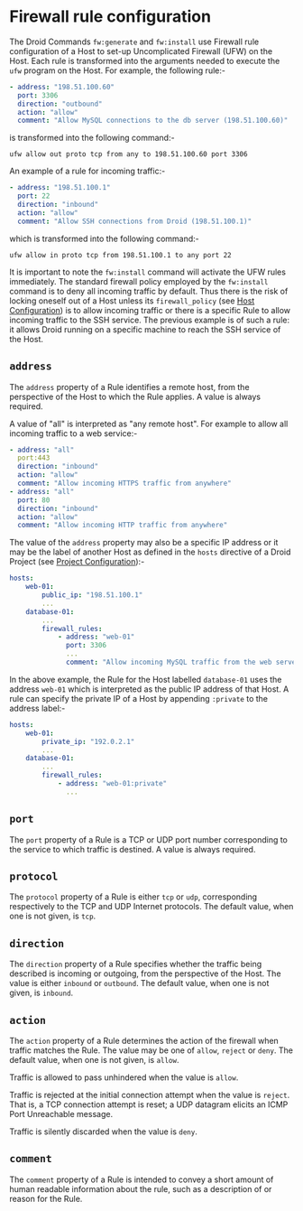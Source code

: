 # Firewall rule configuration

The Droid Commands `fw:generate` and `fw:install` use Firewall rule
configuration of a Host to set-up Uncomplicated Firewall (UFW) on the Host.
Each rule is transformed into the arguments needed to execute the `ufw` program
on the Host.  For example, the following rule:-

```yaml
- address: "198.51.100.60"
  port: 3306
  direction: "outbound"
  action: "allow"
  comment: "Allow MySQL connections to the db server (198.51.100.60)"
```

is transformed into the following command:-

```shell
ufw allow out proto tcp from any to 198.51.100.60 port 3306
```

An example of a rule for incoming traffic:-

```yaml
- address: "198.51.100.1"
  port: 22
  direction: "inbound"
  action: "allow"
  comment: "Allow SSH connections from Droid (198.51.100.1)"
```

which is transformed into the following command:-

```shell
ufw allow in proto tcp from 198.51.100.1 to any port 22
```

It is important to note the `fw:install` command will activate the UFW rules
immediately.  The standard firewall policy employed by the `fw:install` command
is to deny all incoming traffic by default.  Thus there is the risk of locking
oneself out of a Host unless its `firewall_policy` (see [Host
Configuration][conf-host]) is to allow incoming traffic or there is a specific
Rule to allow incoming traffic to the SSH service.  The previous example is of
such a rule: it allows Droid running on a specific machine to reach the SSH
service of the Host.

## `address`

The `address` property of a Rule identifies a remote host, from the perspective
of the Host to which the Rule applies.  A value is always required.

A value of "all" is interpreted as "any remote host".  For example to allow all
incoming traffic to a web service:-

```yaml
- address: "all"
  port:443
  direction: "inbound"
  action: "allow"
  comment: "Allow incoming HTTPS traffic from anywhere"
- address: "all"
  port: 80
  direction: "inbound"
  action: "allow"
  comment: "Allow incoming HTTP traffic from anywhere"
```

The value of the `address` property may also be a specific IP address or it may
be the label of another Host as defined in the `hosts` directive of a Droid
Project (see [Project Configuration][conf-project]):-

```yaml
hosts:
    web-01:
        public_ip: "198.51.100.1"
        ...
    database-01:
        ...
        firewall_rules:
            - address: "web-01"
              port: 3306
              ...
              comment: "Allow incoming MySQL traffic from the web server."
```

In the above example, the Rule for the Host labelled `database-01` uses the
address `web-01` which is interpreted as the public IP address of that Host.  A
rule can specify the private IP of a Host by appending `:private` to the
address label:-

```yaml
hosts:
    web-01:
        private_ip: "192.0.2.1"
        ...
    database-01:
        ...
        firewall_rules:
            - address: "web-01:private"
              ...
```

## `port`

The `port` property of a Rule is a TCP or UDP port number corresponding to the
service to which traffic is destined.  A value is always required.

## `protocol`

The `protocol` property of a Rule is either `tcp` or `udp`, corresponding
respectively to the TCP and UDP Internet protocols.  The default value, when
one is not given, is `tcp`.

## `direction`

The `direction` property of a Rule specifies whether the traffic being
described is incoming or outgoing, from the perspective of the Host.  The value
is either `inbound` or `outbound`.  The default value, when one is not given,
is `inbound`.

## `action`

The `action` property of a Rule determines the action of the firewall when
traffic matches the Rule.  The value may be one of `allow`, `reject` or `deny`.
The default value, when one is not given, is `allow`.

Traffic is allowed to pass unhindered when the value is `allow`.

Traffic is rejected at the initial connection attempt when the value is
`reject`.  That is, a TCP connection attempt is reset; a UDP datagram elicits
an ICMP Port Unreachable message.

Traffic is silently discarded when the value is `deny`.

## `comment`

The `comment` property of a Rule is intended to convey a short amount of human
readable information about the rule, such as a description of or reason for the
Rule.

[conf-host]: </configuration-reference/host.html> "Host configuration"
[conf-project]: </configuration-reference/project.html> "Project configuration"
